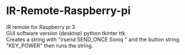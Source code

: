 # IR-Remote-Raspberry-pi
IR remote for Raspberry pi 3</br>
GUI software version (desktop) python tkinter ttk</br>
Creates a string with "irsend SEND_ONCE Soniq " and the button string "KEY_POWER" then runs the string.</br>

